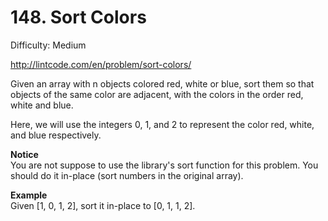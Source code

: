 # 148. Sort Colors

Difficulty: Medium

http://lintcode.com/en/problem/sort-colors/

Given an array with n objects colored red, white or blue, sort them so that objects of the same color are adjacent, with the colors in the order red, white and blue.

Here, we will use the integers 0, 1, and 2 to represent the color red, white, and blue respectively.

**Notice**  
You are not suppose to use the library's sort function for this problem. 
You should do it in-place (sort numbers in the original array).

**Example**  
Given [1, 0, 1, 2], sort it in-place to [0, 1, 1, 2].

